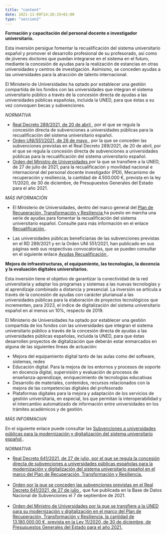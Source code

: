 ```yaml
---
title: "content"
date: 2021-11-09T14:26:33+01:00
type: "seccion2"
---
```

<!-- <img title="magen de la Noticia" alt="magen de la Noticia" src="{{<siteurl>}}images/ES_Financiado_por_la_Union_Europea_POS.jpg" class="img-fluid img-card"> -->
<p><strong> Formación y capacitación del personal docente e investigador universitario.</strong></p>
<p>Esta inversión persigue fomentar la recualificación del sistema universitario español y promover el desarrollo profesional de su profesorado, así como de jóvenes doctores que puedan integrarse en el sistema en el futuro, mediante la concesión de ayudas para la realización de estancias en otras universidades y centros de investigación. Asimismo, se conceden ayudas a las universidades para la atracción de talento internacional. </p>
<p>El Ministerio de Universidades ha optado por establecer una gestión compartida de los fondos con las universidades que integran el sistema universitario público a través de la concesión directa de ayudas a las universidades públicas españolas, incluida la UNED, para que éstas a su vez convoquen becas y subvenciones.</p>
<p><em>NORMATIVA </em><span></span> </p>
<ul>
<li><a title="Ir a 'Real Decreto 289/2021, de 20 de abril'" href="https://www.boe.es/buscar/act.php?id=BOE-A-2021-6391" target="_blank" rel="noopener">Real Decreto 289/2021, de 20 de abril <i class="icon fas fa-external-link-alt"></i></a>, por el que se regula la concesión directa de subvenciones a universidades públicas para la recualificación del sistema universitario español.</li>
<li><a title="Ir a 'Orden UNI/551/2021, de 26 de mayo'" href="https://boe.es/diario_boe/txt.php?id=BOE-A-2021-9344" target="_blank" rel="noopener">Orden UNI/551/2021, de 26 de mayo <i class="icon fas fa-external-link-alt"></i></a>, por la que se conceden las subvenciones previstas en el Real Decreto 289/2021, de 20 de abril, por el que se regula la concesión directa de subvenciones a universidades públicas para la recualificación del sistema universitario español.</li>
<li><a title="Ir a 'Orden del Ministro de Universidades'" href="http://portal.uned.es/pls/portal/docs/PAGE/UNED_MAIN/SERVICIOSGENERALES/O.T.A.I/FINANCIACION%20MINISTERIOS/ORDEN%20TRANSFERENCIA%202021%20UNED%20RECUALIFICACI%C3%93N%20FIRMADA.</a><i class='fas fa-external-link-alt'></i>" target="_blank" rel="noopener">Orden del Ministro de Universidades <i class="icon fas fa-external-link-alt"></i></a><span></span>por la que se transfiere a la UNED, de 27 de julio de 2021, para la recualificación y movilidad nacional e internacional del personal docente investigador (PDI), Mecanismo de recuperación y resiliencia, la cantidad de 4.500.000 &euro;, prevista en la ley 11/2020, de 30 de diciembre, de Presupuestos Generales del Estado para el año 2021.</li>
</ul>
<p></p>
<p><em>MÁS INFORMACIÓN</em></p>
<ul>
<li>El Ministerio de Universidades, dentro del marco general del <a title="Ir a 'Plan de Recuperación, Transformación y Resiliencia'" href="https://www.lamoncloa.gob.es/temas/fondos-recuperacion/Documents/30042021-Plan_Recuperacion_%20Transformacion_%20Resiliencia.pdf" target="_blank" rel="noopener">Plan de Recuperación, Transformación y Resiliencia <i class="icon fas fa-external-link-alt"></i></a> ha puesto en marcha una serie de ayudas para fomentar la recualificación del sistema universitario español. Consulte para más información en el enlace<span></span>  <a title="Ir a 'Plan RTR'" href="{{<siteurl>}}medidas-estrategicas/plan-recuperacion/recualificacion/" target="_blank" rel="noopener">Recualificación <i class="icon fas fa-external-link-alt"></i></a>.</li>
</ul>
<ul>
<li>Las universidades públicas beneficiarias de las subvenciones previstas en el RD 289/2021 y en la Orden UNI 551/2021, han publicado en sus páginas web sus respectivas convocatorias, que se pueden consultar en el siguiente enlace<span></span>  <a title="Ir a 'Ayudas Recualificación'" href="https://www.universidades.gob.es/portal/site/universidades/menuitem.21ef60083f296675105f2c10026041a0/?vgnextoid=f8bd01b3f112f710VgnVCM1000001d04140aRCRD" target="_blank" rel="noopener">Ayudas Recualificación <i class="icon fas fa-external-link-alt"></i></a>.</li>
</ul>
<p></p>
<p><strong> Mejora de infraestructuras, el equipamiento, las tecnologías, la docencia y la evaluación digitales universitarios.</strong></p>
<p>Esta inversión tiene el objetivo de garantizar la conectividad de la red universitaria y adaptar los programas y sistemas a las nuevas tecnologías y al aprendizaje combinado a distancia y presencial. La inversión se articula a través de la concesión de ayudas con carácter plurianual a las universidades públicas para la elaboración de proyectos tecnológicos que incrementen, para 2023, el índice de digitalización del sistema universitario español en al menos un 10%, respecto de 2019.                </p>
<p>El Ministerio de Universidades ha optado por establecer una gestión compartida de los fondos con las universidades que integran el sistema universitario público a través de la concesión directa de ayudas a las universidades públicas españolas, incluida la UNED, para que éstas desarrollen proyectos de digitalización que deberán estar enmarcados en alguna de las siguientes líneas de actuación:</p>
<ul>
<li>Mejora del equipamiento digital tanto de las aulas como del software, sistemas, redes</li>
<li>Educación digital. Para la mejora de los entornos y procesos de soporte en docencia digital, supervisión y evaluación de procesos de enseñanza-aprendizaje, enriquecimiento de tecnologías educativas</li>
<li>Desarrollo de materiales, contenidos, recursos relacionados con la mejora de las competencias digitales del profesorado</li>
<li>Plataformas digitales para la mejora y adaptación de los servicios de gestión universitaria, en especial, los que permitan la interoperabilidad y el intercambio automatizado de información entre universidades en los trámites académicos y de gestión.</li>
</ul>
<p></p>
<p><em>MÁS INFORMACIóN</em></p>
<p>En el siguiente enlace puede consultar las <a title="Ir a 'Subvenciones a universidades públicas para la modernización y digitalización del sistema universitario español'" href="https://www.universidades.gob.es/portal/site/universidades/menuitem.3fa82a7cab101038d5895bd0026041a0/?vgnextoid=a46ca4518ba5c710VgnVCM1000001d04140aRCRD&amp;vgnextchannel=b0cddbb8939d7710VgnVCM1000001d04140aRCRD" target="_blank" rel="noopener">Subvenciones a universidades públicas para la modernización y digitalización del sistema universitario español <i class="icon fas fa-external-link-alt"></i></a>.</p>
<p></p>
<p><em>NORMATIVA</em></p>
<ul>
<li><a title="Ir a 'Real Decreto 641/2021, de 27 de julio, por el que se regula la concesión directa de subvenciones a universidades públicas españolas para la modernización y digitalización del sistema universitario español en el marco del Plan de Recuperación, Transformación y Resiliencia.'" href="https://www.boe.es/diario_boe/txt.php?id=BOE-A-2021-12614" target="_blank" rel="noopener">Real Decreto 641/2021, de 27 de julio, por el que se regula la concesión directa de subvenciones a universidades públicas españolas para la modernización y digitalización del sistema universitario español en el marco del Plan de Recuperación, Transformación y Resiliencia. <i class="icon fas fa-external-link-alt"></i></a></li><br/>
<li><a title="Ir a 'Orden por la que se conceden las subvenciones previstas en el Real Decreto 641/2021, de 27 de julio'" href="https://www.subvenciones.gob.es/bdnstrans/GE/es/convocatoria/582721" target="_blank" rel="noopener">Orden por la que se conceden las subvenciones previstas en el Real Decreto 641/2021, de 27 de julio <i class="icon fas fa-external-link-alt"></i></a>, que fue publicada en la Base de Datos Nacional de Subvenciones el 7 de septiembre de 2021.</li><br/>
<li><a title="Ir a 'Orden del Ministro de Universidades por la que se transfiere a la UNED para su modernización y digitalización en el marco del Plan de Recuperación, Transformación y Resiliencia, la cantidad de 13.180.000,00 &euro;, prevista en la Ley 11/2020, de 30 de diciembre, de Presupuestos Generales del Estado para el año 2021.'" href="http://vistaprevia.redinterna.age:8081/stfls/universidades/ministerio/ficheros/OrdenTransferenciaUNED.PDF" target="_blank" rel="noopener">Orden del Ministro de Universidades por la que se transfiere a la UNED para su modernización y digitalización en el marco del Plan de Recuperación, Transformación y Resiliencia, la cantidad de 13.180.000,00 &euro;, prevista en la Ley 11/2020, de 30 de diciembre, de Presupuestos Generales del Estado para el año 2021. <i class="icon fas fa-external-link-alt"></i></a></li>
</ul>